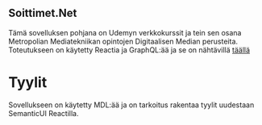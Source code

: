 ## Soittimet.Net

Tämä sovelluksen pohjana on Udemyn verkkokurssit ja tein sen osana Metropolian Mediatekniikan opintojen Digitaalisen Median perusteita. Toteutukseen on käytetty Reactia ja GraphQL:ää ja se on nähtävillä [täällä](soittimet.herokuapp.com)

# Tyylit

Sovellukseen on käytetty MDL:ää ja on tarkoitus rakentaa tyylit uudestaan SemanticUI Reactilla.
